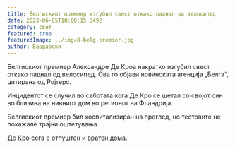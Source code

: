 ```yaml
---
title: Белгискиот премиер изгубил свест откако паднал од велосипед
date: 2023-06-05T18:00:15.349Z
category: свет
featured: true
featuredImage: ../img/8-belg-premier.jpg
author: Вардарски
---
```

Белгискиот премиер Александре Де Кроа накратко изгубил свест откако паднал од велосипед. Ова го објави новинската агенција „Белга“, цитирана од Ројтерс.

Инцидентот се случил во саботата кога Де Кро се шетал со својот син во близина на нивниот дом во регионот на Фландрија.

Белгискиот премиер бил хоспитализиран на преглед, но тестовите не покажале трајни оштетувања.

Де Кро сега е отпуштен и вратен дома.